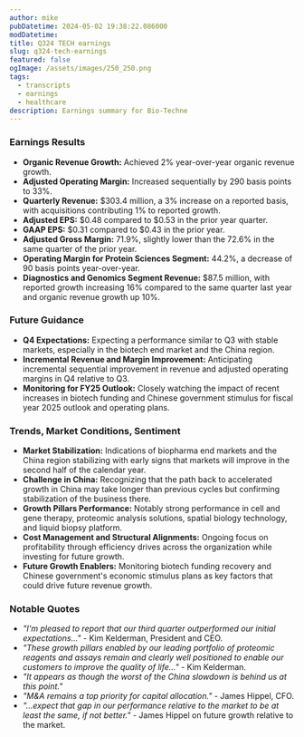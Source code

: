 ```yaml
---
author: mike
pubDatetime: 2024-05-02 19:38:22.086000
modDatetime: 
title: Q324 TECH earnings
slug: q324-tech-earnings
featured: false
ogImage: /assets/images/250_250.png
tags:
  - transcripts
  - earnings
  - healthcare
description: Earnings summary for Bio-Techne
---
```

### Earnings Results
- **Organic Revenue Growth:** Achieved 2% year-over-year organic revenue growth.
- **Adjusted Operating Margin:** Increased sequentially by 290 basis points to 33%.
- **Quarterly Revenue:** $303.4 million, a 3% increase on a reported basis, with acquisitions contributing 1% to reported growth.
- **Adjusted EPS:** $0.48 compared to $0.53 in the prior year quarter.
- **GAAP EPS:** $0.31 compared to $0.43 in the prior year.
- **Adjusted Gross Margin:** 71.9%, slightly lower than the 72.6% in the same quarter of the prior year.
- **Operating Margin for Protein Sciences Segment:** 44.2%, a decrease of 90 basis points year-over-year.
- **Diagnostics and Genomics Segment Revenue:** $87.5 million, with reported growth increasing 16% compared to the same quarter last year and organic revenue growth up 10%.

### Future Guidance
- **Q4 Expectations:** Expecting a performance similar to Q3 with stable markets, especially in the biotech end market and the China region.
- **Incremental Revenue and Margin Improvement:** Anticipating incremental sequential improvement in revenue and adjusted operating margins in Q4 relative to Q3.
- **Monitoring for FY25 Outlook:** Closely watching the impact of recent increases in biotech funding and Chinese government stimulus for fiscal year 2025 outlook and operating plans.

### Trends, Market Conditions, Sentiment
- **Market Stabilization:** Indications of biopharma end markets and the China region stabilizing with early signs that markets will improve in the second half of the calendar year.
- **Challenge in China:** Recognizing that the path back to accelerated growth in China may take longer than previous cycles but confirming stabilization of the business there.
- **Growth Pillars Performance:** Notably strong performance in cell and gene therapy, proteomic analysis solutions, spatial biology technology, and liquid biopsy platform.
- **Cost Management and Structural Alignments:** Ongoing focus on profitability through efficiency drives across the organization while investing for future growth.
- **Future Growth Enablers:** Monitoring biotech funding recovery and Chinese government's economic stimulus plans as key factors that could drive future revenue growth.

### Notable Quotes
- _"I'm pleased to report that our third quarter outperformed our initial expectations..."_ - Kim Kelderman, President and CEO.
- _"These growth pillars enabled by our leading portfolio of proteomic reagents and assays remain and clearly well positioned to enable our customers to improve the quality of life..."_ - Kim Kelderman.
- _"It appears as though the worst of the China slowdown is behind us at this point."_
- _"M&A remains a top priority for capital allocation."_ - James Hippel, CFO.
- _"...expect that gap in our performance relative to the market to be at least the same, if not better."_ - James Hippel on future growth relative to the market.

